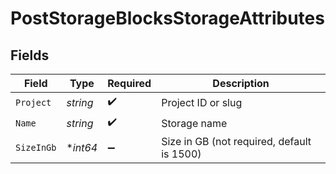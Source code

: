 # PostStorageBlocksStorageAttributes


## Fields

| Field                                      | Type                                       | Required                                   | Description                                |
| ------------------------------------------ | ------------------------------------------ | ------------------------------------------ | ------------------------------------------ |
| `Project`                                  | *string*                                   | :heavy_check_mark:                         | Project ID or slug                         |
| `Name`                                     | *string*                                   | :heavy_check_mark:                         | Storage name                               |
| `SizeInGb`                                 | **int64*                                   | :heavy_minus_sign:                         | Size in GB (not required, default is 1500) |